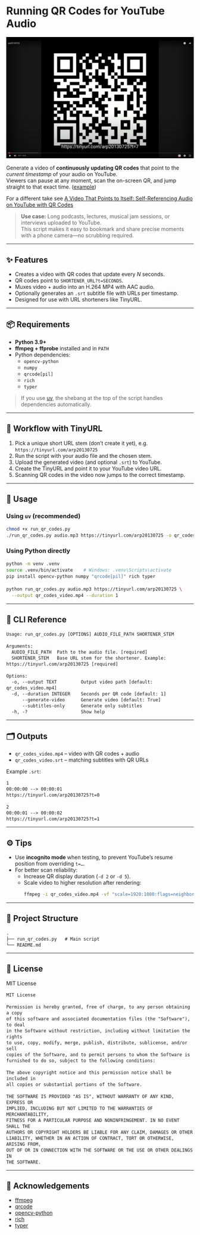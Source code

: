 # Running QR Codes for YouTube Audio

[![QR video demo](screenshot.png)](https://www.youtube.com/watch?v=deqMGh-Hu2w)

Generate a video of **continuously updating QR codes** that point to the *current timestamp* of your audio on YouTube.  
Viewers can pause at any moment, scan the on-screen QR, and jump straight to that exact time. ([example](https://www.youtube.com/watch?v=deqMGh-Hu2w))

For a different take see [A Video That Points to Itself: Self-Referencing Audio on YouTube with QR Codes](https://bwagner.github.io/self_ref_yt_vid/)

> **Use case:** Long podcasts, lectures, musical jam sessions, or interviews uploaded to YouTube.  
> This script makes it easy to bookmark and share precise moments with a phone camera—no scrubbing required.

---

## ✨ Features

- Creates a video with QR codes that update every *N* seconds.
- QR codes point to `SHORTENER_URL?t=SECONDS`.
- Muxes video + audio into an H.264 MP4 with AAC audio.
- Optionally generates an `.srt` subtitle file with URLs per timestamp.
- Designed for use with URL shorteners like TinyURL.

---

## 📦 Requirements

- **Python 3.9+**
- **ffmpeg + ffprobe** installed and in `PATH`
- Python dependencies:
  - `opencv-python`
  - `numpy`
  - `qrcode[pil]`
  - `rich`
  - `typer`

> If you use [uv](https://github.com/astral-sh/uv), the shebang at the top of the script handles dependencies automatically.

---

## 🔗 Workflow with TinyURL

1. Pick a unique short URL stem (don’t create it yet), e.g.  
   `https://tinyurl.com/arp20130725`
2. Run the script with your audio file and the chosen stem.
3. Upload the generated video (and optional `.srt`) to YouTube.
4. Create the TinyURL and point it to your YouTube video URL.
5. Scanning QR codes in the video now jumps to the correct timestamp.

---

## 🚀 Usage

### Using `uv` (recommended)

```bash
chmod +x run_qr_codes.py
./run_qr_codes.py audio.mp3 https://tinyurl.com/arp20130725 -o qr_codes_video.mp4 -d 1
```

### Using Python directly

```bash
python -m venv .venv
source .venv/bin/activate    # Windows: .venv\Scripts\activate
pip install opencv-python numpy "qrcode[pil]" rich typer

python run_qr_codes.py audio.mp3 https://tinyurl.com/arp20130725 \
  --output qr_codes_video.mp4 --duration 1
```

---

## 🧰 CLI Reference

```
Usage: run_qr_codes.py [OPTIONS] AUDIO_FILE_PATH SHORTENER_STEM

Arguments:
  AUDIO_FILE_PATH  Path to the audio file. [required]
  SHORTENER_STEM   Base URL stem for the shortener. Example: https://tinyurl.com/arp20130725 [required]

Options:
  -o, --output TEXT         Output video path [default: qr_codes_video.mp4]
  -d, --duration INTEGER    Seconds per QR code [default: 1]
      --generate-video      Generate video [default: True]
      --subtitles-only      Generate only subtitles
  -h, -?                    Show help
```

---

## 🗂️ Outputs

- `qr_codes_video.mp4` – video with QR codes + audio  
- `qr_codes_video.srt` – matching subtitles with QR URLs

Example `.srt`:

```
1
00:00:00 --> 00:00:01
https://tinyurl.com/arp20130725?t=0

2
00:00:01 --> 00:00:02
https://tinyurl.com/arp20130725?t=1
```

---

## ⚙️ Tips

- Use **incognito mode** when testing, to prevent YouTube’s resume position from overriding `t=…`.
- For better scan reliability:
  - Increase QR display duration (`-d 2` or `-d 5`).
  - Scale video to higher resolution after rendering:
    ```bash
    ffmpeg -i qr_codes_video.mp4 -vf "scale=1920:1080:flags=neighbor" -c:a copy qr_1080p.mp4
    ```

---

## 📁 Project Structure

```
.
├── run_qr_codes.py   # Main script
└── README.md
```

---

## 🧾 License

MIT License

```
MIT License

Permission is hereby granted, free of charge, to any person obtaining a copy
of this software and associated documentation files (the "Software"), to deal
in the Software without restriction, including without limitation the rights
to use, copy, modify, merge, publish, distribute, sublicense, and/or sell
copies of the Software, and to permit persons to whom the Software is
furnished to do so, subject to the following conditions:

The above copyright notice and this permission notice shall be included in
all copies or substantial portions of the Software.

THE SOFTWARE IS PROVIDED "AS IS", WITHOUT WARRANTY OF ANY KIND, EXPRESS OR
IMPLIED, INCLUDING BUT NOT LIMITED TO THE WARRANTIES OF MERCHANTABILITY,
FITNESS FOR A PARTICULAR PURPOSE AND NONINFRINGEMENT. IN NO EVENT SHALL THE
AUTHORS OR COPYRIGHT HOLDERS BE LIABLE FOR ANY CLAIM, DAMAGES OR OTHER
LIABILITY, WHETHER IN AN ACTION OF CONTRACT, TORT OR OTHERWISE, ARISING FROM,
OUT OF OR IN CONNECTION WITH THE SOFTWARE OR THE USE OR OTHER DEALINGS IN
THE SOFTWARE.
```

---

## 🙌 Acknowledgements

- [ffmpeg](https://ffmpeg.org/)
- [qrcode](https://pypi.org/project/qrcode/)
- [opencv-python](https://pypi.org/project/opencv-python/)
- [rich](https://pypi.org/project/rich/)
- [typer](https://typer.tiangolo.com/)
